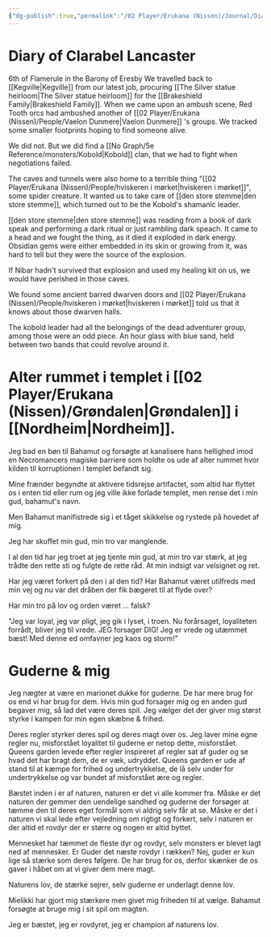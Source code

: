 ```yaml
---
{"dg-publish":true,"permalink":"/02 Player/Erukana (Nissen)/Journal/Diary/"}
---
```


# Diary of Clarabel Lancaster 

6th of Flamerule in the Barony of Eresby
We travelled back to [[Kegville\|Kegville]] from our latest job, procuring [[The Silver statue heirloom\|The Silver statue heirloom]] for the [[Brakeshield Family\|Brakeshield Family]]. When we came upon an ambush scene, Red Tooth orcs had ambushed another of [[02 Player/Erukana (Nissen)/People/Vaelon Dunmere\|Vaelon Dunmere]] 's groups. We tracked some smaller footprints hoping to find someone alive.

We did not. But we did find a [[No Graph/5e Reference/monsters/Kobold\|Kobold]] clan, that we had to fight when negotiations failed.

The caves and tunnels were also home to a terrible thing "[[02 Player/Erukana (Nissen)/People/hviskeren i mørket\|hviskeren i mørket]]", some spider creature. It wanted us to take care of [[den store stemme\|den store stemme]], which turned out to be the Kobold's shamanic leader. 

[[den store stemme\|den store stemme]] was reading from a book of dark speak and performing a dark ritual or just rambling dark speach. It came to a head and we fought the thing, as it died it exploded in dark energy. Obsidian gems were either embedded in its skin or growing from it, was hard to tell but they were the source of the explosion. 

If Nibar hadn't survived that explosion and used my healing kit on us, we would have perished in those caves.

We found some ancient barred dwarven doors and [[02 Player/Erukana (Nissen)/People/hviskeren i mørket\|hviskeren i mørket]] told us that it knows about those dwarven halls.

The kobold leader had all the belongings of the dead adventurer group, among those were an odd piece. An hour glass with blue sand, held between two bands that could revolve around it.


# Alter rummet i templet i [[02 Player/Erukana (Nissen)/Grøndalen\|Grøndalen]] i [[Nordheim\|Nordheim]].
Jeg bad en bøn til Bahamut og forsøgte at kanalisere hans hellighed imod en Necromancers magiske barriere som holdte os ude af alter rummet hvor kilden til korruptionen i templet befandt sig. 

Mine frænder begyndte at aktivere tidsrejse artifactet, som altid har flyttet os i enten tid eller rum og jeg ville ikke forlade templet, men rense det i min gud, bahamut's navn.

Men Bahamut manifistrede sig i et tåget skikkelse og rystede på hovedet af mig. 

Jeg har skuffet min gud, min tro var manglende. 

I al den tid har jeg troet at jeg tjente min gud, at min tro var stærk, at jeg trådte den rette sti og fulgte de rette råd. At min indsigt var velsignet og ret. 

Har jeg været forkert på den i al den tid? 
Har Bahamut været utilfreds med min vej og nu var det dråben der fik bægeret til at flyde over?

Har min tro på lov og orden været ... falsk? 

"Jeg var loyal, jeg var pligt, 
jeg gik i lyset, i troen.
Nu forårsaget, loyaliteten forrådt, bliver jeg til vrede.
JEG forsager DIG! Jeg er vrede og utæmmet bæst!
Med denne ed omfavner jeg kaos og storm!"

# Guderne & mig 
Jeg nægter at være en marionet dukke for guderne. 
De har mere brug for os end vi har brug for dem. 
Hvis min gud forsager mig og en anden gud begaver mig, så lad det være deres spil. 
Jeg vælger det der giver mig størst styrke i kampen for min egen skæbne & frihed. 

Deres regler styrker deres spil og deres magt over os.
Jeg laver mine egne regler nu, misforstået loyalitet til guderne er netop dette, misforstået. 
Queens garden levede efter regler inspireret af regler sat af guder og se hvad det har bragt dem, de er væk, udryddet. Queens garden er ude af stand til at kæmpe for frihed og undertrykkelse, de lå selv under for undertrykkelse og var bundet af misforstået ære og regler. 

Bæstet inden i er af naturen, naturen er det vi alle kommer fra. Måske er det naturen der gemmer den uendelige sandhed og guderne der forsøger at tæmme den til deres eget formål som vi aldrig selv får at se. 
Måske er det i naturen vi skal lede efter vejledning om rigtigt og forkert, selv i naturen er der altid et rovdyr der er større og nogen er altid byttet. 

Mennesket har tæmmet de fleste dyr og rovdyr, selv monsters er blevet lagt ned af mennesker. 
Er Guder det næste rovdyr i rækken? Nej, guder er kun lige så stærke som deres følgere. 
De har brug for os, derfor skænker de os gaver i håbet om at vi giver dem mere magt. 

Naturens lov, de stærke sejrer, selv guderne er underlagt denne lov. 

Mielikki har gjort mig stærkere men givet mig friheden til at vælge.
Bahamut forsøgte at bruge mig i sit spil om magten. 

Jeg er bæstet, jeg er rovdyret, jeg er champion af naturens lov. 


